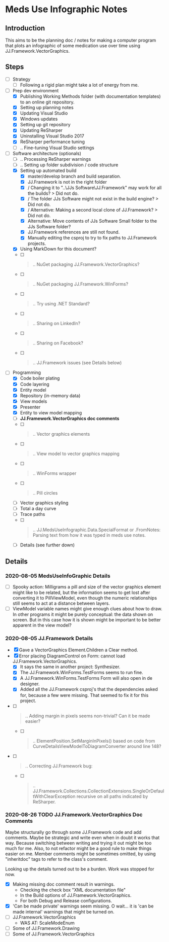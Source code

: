 Meds Use Infographic Notes
==========================

Introduction
------------

This aims to be the planning doc / notes for making a computer program that plots an infographic of some medication use over time using JJ.Framework.VectorGraphics.

Steps
-----

- [ ] Strategy
  - [ ] Following a rigid plan might take a lot of energy from me.
- [ ] Prep dev environment
  - [x] Publishing Working Methods folder (with documentation templates) to an online git repository.
  - [x] Setting up planning notes
  - [x] Updating Visual Studio
  - [x] Windows updates
  - [x] Setting up git repository
  - [x] Updating ReSharper
  - [x] Uninstalling Visual Studio 2017
  - [x] ReSharper performance tuning
  - [ ] .. Fine-tuning Visual Studio settings
- [ ] Software architecture (optionals)
  - [ ] .. Processing ReSharper warnings
  - [ ] .. Setting up folder subdivision / code structure
  - [x] Setting up automated build
    - [x] master/develop branch and build separation.
    - [x] JJ.Framework is not in the right folder
    - [x] / Changing it to "..\JJs Software\JJ.Framework" may work for all the builds? > Did not do.
    - [x] / The folder JJs Software might not exist in the build engine? > Did not do.
    - [x] / Alternative: Making a second local clone of JJ.Framework? > Did not do.
    - [x] Alternative: Move contents of JJs Software Small folder to the JJs Software folder?
    - [x] JJ.Framework references are still not found.
    - [x] Manually editing the csproj to try to fix paths to JJ.Framework projects.
  - [x] Using MarkDown for this document?
  - [ ] >.. NuGet packaging JJ.Framework.VectorGraphics?
  - [ ] >.. NuGet packaging JJ.Framework.WinForms?
  - [ ] >.. Try using .NET Standard?
  - [ ] >.. Sharing on LinkedIn?
  - [ ] >.. Sharing on Facebook?
  - [ ] >.. JJ.Framework issues (see Details below)
- [ ] Programming
  - [x] Code boiler plating
  - [x] Code layering
  - [x] Entity model
  - [x] Repository (in-memory data)
  - [x] View models
  - [x] Presenter
  - [x] Entity to view model mapping
  - [ ] __JJ.Framework.VectorGraphics doc comments__
  - [ ] >.. Vector graphics elements
  - [ ] >.. View model to vector graphics mapping
  - [ ] >.. WinForms wrapper
  - [ ] >.. Pill circles
  - [ ] Vector graphics styling
  - [ ] Total a day curve
  - [ ] Trace paths
  - [ ] >.. JJ.MedsUseInfographic.Data.SpecialFormat or .FromNotes: Parsing text from how it was typed in meds use notes.
  - [ ] Details (see further down)
  
Details
-------

### 2020-08-05 MedsUseInfoGraphic Details

- [ ] Spooky action: Milligrams a pill and size of the vector graphics element might like to be related, but the information seems to get lost after converting it to PillViewModel, even though the numeric relationships still seems to act at a distance between layers.
- [ ] ViewModel variable names might give enough clues about how to draw. In other programs it might be purely conceptual: the data shown on screen. But in this case how it is shown might be important to be better apparent in the view model?

### 2020-08-05 JJ.Framework Details

- [x] Gave a VectorGraphics Element.Children a Clear method.
- [x] Error placing DiagramControl on Form: cannot load JJ.Framework.VectorGraphics.
  - [x] It says the same in another project: Synthesizer.
  - [x] The JJ.Framework.WinForms.TestForms seems to run fine.
  - [x] A JJ.Framework.WinForms.TestForms Form will also open in de designer.
  - [x] Added all the JJ.Framework csproj's that the dependencies asked for, because a few were missing. That seemed to fix it for this project.
- [ ] >.. Adding margin in pixels seems non-trivial? Can it be made easier?
  - [ ] >.. ElementPosition.SetMarginInPixels() based on code from CurveDetailsViewModelToDiagramConverter around line 148?
- [ ] >.. Correcting JJ.Framework bug:
  - [ ] >.. JJ.Framework.Collections.CollectionExtensions.SingleOrDefaultWithClearException recursive on all paths indicated by ReSharper.

### 2020-08-26 TODO JJ.Framework.VectorGraphics Doc Comments

Maybe structurally go through some JJ.Framework code and add comments.
Maybe be strategic and write even when in doubt it works that way.
Because switching between writing and trying it out might be too much for me.
Also, to not refactor might be a good rule to make things easier on me.
Member comments might be sometimes omitted, by using "inheritdoc" tags to refer to the class's comment.

Looking up the details turned out to be a burden. Work was stopped for now.

- [x] Making missing doc comment result in warnings.
  - Checking the check box "XML documentation file"
  - In the Build options of JJ.Framework.VectorGraphics.
  - For both Debug and Release configurations.
- [x] 'Can be made private' warnings seem missing. O wait... it is 'can be made internal' warnings that might be turned on.
- [ ] JJ.Framework.VectorGraphics
  - WAS AT: ScaleModeEnum
- [ ] Some of JJ.Framework.Drawing
- [ ] Some of JJ.Framework.VectorGraphics
